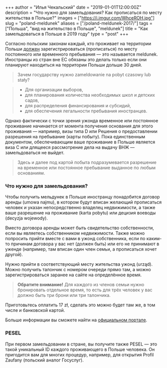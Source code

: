 +++
author = "Илья Чекальский"
date = "2019-01-01T12:00:00Z"
description = "Что нужно для замельдования? Как прописаться по месту жительства в Польше?"
images = ["https://i.imgur.com/WhceROH.jpg"]
slug = "poland-meldunek"
aliases = ["/poland-meldunek-2017/"]
tags = ["Польша", "вид на жительство в Польше", "meldunek"]
title = "Как замельдоваться в Польше в 2019 году"
type = "post"
+++

Согласно польским законам каждый, кто проживает на территории Польши [должен](https://obywatel.gov.pl/meldunek/obowiazek-meldunkowy) зарегистрироваться (прописаться) по месту постоянного или временного пребывания — это называется meldunek. Иностранцы из стран вне ЕС обязаны это делать только если они планируют находиться на территории Польши дольше 30 дней.

> Зачем государству нужно zameldowanie na pobyt czasowy lub stały?

> * Для организации выборов,
> * для планирования количества необходимых школ и детских садов,
> * для распределения финансирования и субсидий,
> * для обеспечения легальности пребывания иностранцев.

Однако фактически с точки зрения ужонда временное или постоянное проживание начинается от момента получения основания для этого проживания — например, визы типа D или Решения о предоставлении разрешения на пребывание (карты побыту). Пока единственным документом, обеспечивающим ваше проживание в Польше является виза C или длящееся рассмотрение дела на выдачу ВНЖ — замельдоваться не выйдет.

> Здесь и далее под картой побыта подразумевается разрешение на временное или постоянное пребывание выданное по любым основаниям. 

### Что нужно для замельдования?

Чтобы получить мельдунек в Польше иностранцу понадобится договор аренды (umowa najmu), в котором будут вписан желающий прописаться человек и указан непосредственно владелец недвижимости, а также ваше разрешение на проживание (karta pobytu) или децизия воеводы (decyzja wojewody).

Вместо договора аренды может быть свидетельство собственности, если вы являетесь собственником недвижимости. Также можно попросить прийти вместе с вами в ужонд собственника, если по каким-то причинам договора у вас нет (должен быть) или его не принимают в уженде (например, там вписан один член семьи, а прописаться хочет другой).

Нужно прийти в соответствующий месту жительства ужонд (urząd). Можно получить талончик с номером очереди прямо там, а можно зарегистрироваться заранее на сайте на определённое время.

> **Обратите внимание!** Для каждого из членов семьи нужно бронировать отдельное время, то есть для трёх человек у вас должно быть три брони или три талончика.

Приготовьтесь оплатить 17 zł, сделать это можно будет там же, в том числе и банковской картой.

Больше информации вы сможете найти на [официальном портале](https://obywatel.gov.pl/meldunek).

### PESEL

При первом замельдовании в стране, вы получите также PESEL — это такой уникальный ID каждого проживающего в Польше человека. Он пригодится вам для многих процедур, например, для открытия Profil Zaufany (польский аналог Госуслуг).